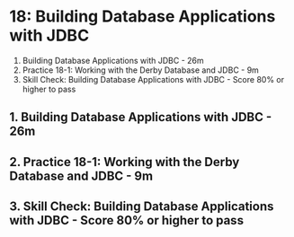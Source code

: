 # 18: Building Database Applications with JDBC

1. Building Database Applications with JDBC - 26m
2. Practice 18-1: Working with the Derby Database and JDBC - 9m
3. Skill Check: Building Database Applications with JDBC - Score 80% or higher to pass

## 1. Building Database Applications with JDBC - 26m
## 2. Practice 18-1: Working with the Derby Database and JDBC - 9m
## 3. Skill Check: Building Database Applications with JDBC - Score 80% or higher to pass
